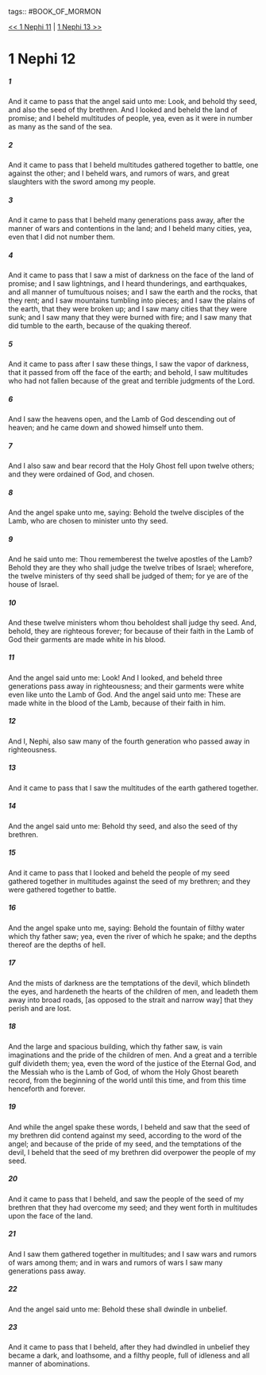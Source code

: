 tags:: #BOOK_OF_MORMON

[<< 1 Nephi 11](BOOK_OF_MORMON/01_1_Nephi/1_Nephi_11.md) | [1 Nephi 13 >>](BOOK_OF_MORMON/01_1_Nephi/1_Nephi_13.md)

# 1 Nephi 12

##### 1

And it came to pass that the angel said unto me: Look, and behold thy seed, and also the seed of thy brethren. And I looked and beheld the land of promise; and I beheld multitudes of people, yea, even as it were in number as many as the sand of the sea.

##### 2

And it came to pass that I beheld multitudes gathered together to battle, one against the other; and I beheld wars, and rumors of wars, and great slaughters with the sword among my people.

##### 3

And it came to pass that I beheld many generations pass away, after the manner of wars and contentions in the land; and I beheld many cities, yea, even that I did not number them.

##### 4

And it came to pass that I saw a mist of darkness on the face of the land of promise; and I saw lightnings, and I heard thunderings, and earthquakes, and all manner of tumultuous noises; and I saw the earth and the rocks, that they rent; and I saw mountains tumbling into pieces; and I saw the plains of the earth, that they were broken up; and I saw many cities that they were sunk; and I saw many that they were burned with fire; and I saw many that did tumble to the earth, because of the quaking thereof.

##### 5

And it came to pass after I saw these things, I saw the vapor of darkness, that it passed from off the face of the earth; and behold, I saw multitudes who had not fallen because of the great and terrible judgments of the Lord.

##### 6

And I saw the heavens open, and the Lamb of God descending out of heaven; and he came down and showed himself unto them.

##### 7

And I also saw and bear record that the Holy Ghost fell upon twelve others; and they were ordained of God, and chosen.

##### 8

And the angel spake unto me, saying: Behold the twelve disciples of the Lamb, who are chosen to minister unto thy seed.

##### 9

And he said unto me: Thou rememberest the twelve apostles of the Lamb? Behold they are they who shall judge the twelve tribes of Israel; wherefore, the twelve ministers of thy seed shall be judged of them; for ye are of the house of Israel.

##### 10

And these twelve ministers whom thou beholdest shall judge thy seed. And, behold, they are righteous forever; for because of their faith in the Lamb of God their garments are made white in his blood.

##### 11

And the angel said unto me: Look! And I looked, and beheld three generations pass away in righteousness; and their garments were white even like unto the Lamb of God. And the angel said unto me: These are made white in the blood of the Lamb, because of their faith in him.

##### 12

And I, Nephi, also saw many of the fourth generation who passed away in righteousness.

##### 13

And it came to pass that I saw the multitudes of the earth gathered together.

##### 14

And the angel said unto me: Behold thy seed, and also the seed of thy brethren.

##### 15

And it came to pass that I looked and beheld the people of my seed gathered together in multitudes against the seed of my brethren; and they were gathered together to battle.

##### 16

And the angel spake unto me, saying: Behold the fountain of filthy water which thy father saw; yea, even the river of which he spake; and the depths thereof are the depths of hell.

##### 17

And the mists of darkness are the temptations of the devil, which blindeth the eyes, and hardeneth the hearts of the children of men, and leadeth them away into broad roads, [as opposed to the strait and narrow way] that they perish and are lost.

##### 18

And the large and spacious building, which thy father saw, is vain imaginations and the pride of the children of men. And a great and a terrible gulf divideth them; yea, even the word of the justice of the Eternal God, and the Messiah who is the Lamb of God, of whom the Holy Ghost beareth record, from the beginning of the world until this time, and from this time henceforth and forever.

##### 19

And while the angel spake these words, I beheld and saw that the seed of my brethren did contend against my seed, according to the word of the angel; and because of the pride of my seed, and the temptations of the devil, I beheld that the seed of my brethren did overpower the people of my seed.

##### 20

And it came to pass that I beheld, and saw the people of the seed of my brethren that they had overcome my seed; and they went forth in multitudes upon the face of the land.

##### 21

And I saw them gathered together in multitudes; and I saw wars and rumors of wars among them; and in wars and rumors of wars I saw many generations pass away.

##### 22

And the angel said unto me: Behold these shall dwindle in unbelief.

##### 23

And it came to pass that I beheld, after they had dwindled in unbelief they became a dark, and loathsome, and a filthy people, full of idleness and all manner of abominations.
